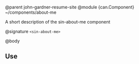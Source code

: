 @parent john-gardner-resume-site
@module {can.Component} ~/components/about-me <sin-about-me>

A short description of the sin-about-me component

@signature `<sin-about-me>`

@body

## Use

